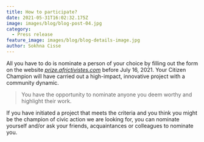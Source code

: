 ```yaml
---
title: How to participate?
date: 2021-05-31T16:02:32.175Z
image: images/blog/blog-post-04.jpg
category:
  - Press release
feature_image: images/blog/blog-details-image.jpg
author: Sokhna Cisse
---
```

All you have to do is nominate a person of your choice by filling out the form on the website *[prize.africtivistes.com](/)* before July 16, 2021. Your Citizen Champion will have carried out a high-impact, innovative project with a community dynamic.

> You have the opportunity to nominate anyone you deem worthy and highlight their work.

If you have initiated a project that meets the criteria and you think you might be the champion of civic action we are looking for, you can nominate yourself and/or ask your friends, acquaintances or colleagues to nominate you.